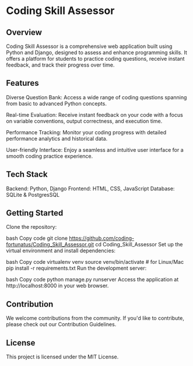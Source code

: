 # Coding Skill Assessor

## Overview
Coding Skill Assessor is a comprehensive web application built using Python and Django, designed to assess and enhance programming skills. It offers a platform for students to practice coding questions, receive instant feedback, and track their progress over time.

## Features
Diverse Question Bank: Access a wide range of coding questions spanning from basic to advanced Python concepts.

Real-time Evaluation: Receive instant feedback on your code with a focus on variable conventions, output correctness, and execution time.

Performance Tracking: Monitor your coding progress with detailed performance analytics and historical data.

User-friendly Interface: Enjoy a seamless and intuitive user interface for a smooth coding practice experience.

## Tech Stack
Backend: Python, Django
Frontend: HTML, CSS, JavaScript
Database: SQLite & PostgresSQL

## Getting Started
Clone the repository:

bash
Copy code
git clone https://github.com/coding-fortunatus/Coding_Skill_Assessor.git
cd Coding_Skill_Assessor
Set up the virtual environment and install dependencies:

bash
Copy code
virtualenv venv
source venv/bin/activate  # for Linux/Mac
pip install -r requirements.txt
Run the development server:

bash
Copy code
python manage.py runserver
Access the application at http://localhost:8000 in your web browser.

## Contribution
We welcome contributions from the community. If you'd like to contribute, please check out our Contribution Guidelines.

## License
This project is licensed under the MIT License.
